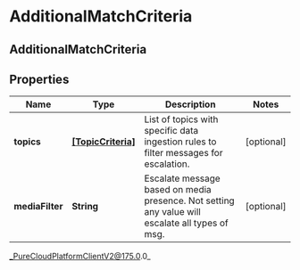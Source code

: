 # AdditionalMatchCriteria

## AdditionalMatchCriteria

## Properties

|Name | Type | Description | Notes|
|------------ | ------------- | ------------- | -------------|
| **topics** | [**[TopicCriteria]**]([TopicCriteria]) | List of topics with specific data ingestion rules to filter messages for escalation. | [optional] |
| **mediaFilter** | **String** | Escalate message based on media presence. Not setting any value will escalate all types of msg. | [optional] |



_PureCloudPlatformClientV2@175.0.0_
